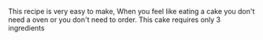 This recipe is very easy to make, When you feel like eating a cake you don't need a  oven or you don't need to order. This cake requires only 3 ingredients